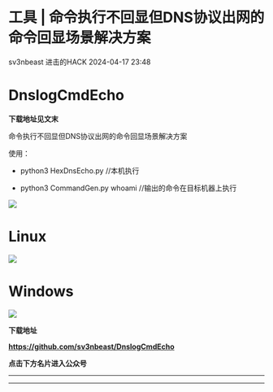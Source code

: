 #  工具 | 命令执行不回显但DNS协议出网的命令回显场景解决方案   
sv3nbeast  进击的HACK   2024-04-17 23:48  
  
# DnslogCmdEcho  
  
**下载地址见文末**  
  
  
命令执行不回显但DNS协议出网的命令回显场景解决方案  
  
使用：  
- python3 HexDnsEcho.py //本机执行  
  
- python3 CommandGen.py whoami //输出的命令在目标机器上执行  
  
![](https://mmbiz.qpic.cn/sz_mmbiz_png/a1BOUvqnbriaQDiaMGZOWn2FXGWg3V1u7l7xcU8kFYadtaA6z2AbnibiaqgyFLx37sgJdzCNOBapLvvElLmo1Ca1IA/640?wx_fmt=png&from=appmsg "")  
  
# Linux  
  
![](https://mmbiz.qpic.cn/sz_mmbiz_png/a1BOUvqnbriaQDiaMGZOWn2FXGWg3V1u7libLKjbVozUKXEV1rc5kToBLPkumeI36f1rwmic7J3rgeqVgMzJ6KVHIA/640?wx_fmt=png&from=appmsg "")  
# Windows  
  
![](https://mmbiz.qpic.cn/sz_mmbiz_png/a1BOUvqnbriaQDiaMGZOWn2FXGWg3V1u7lZOvjIXVbAcfgrvR3KFsUgdTRwWs6N2TLVL1QOdqMgEuaepQHE03rpg/640?wx_fmt=png&from=appmsg "")  
  
  
  
**下载地址**  
  
**https://github.com/sv3nbeast/DnslogCmdEcho**  
  
**点击下方名片进入公众号**  
  
****  
  
****  
  
  
